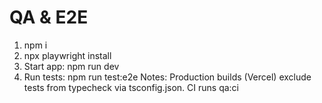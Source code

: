 # QA & E2E
1. npm i
2. npx playwright install
3. Start app: npm run dev
4. Run tests: npm run test:e2e
Notes: Production builds (Vercel) exclude tests from typecheck via tsconfig.json.
CI runs qa:ci
